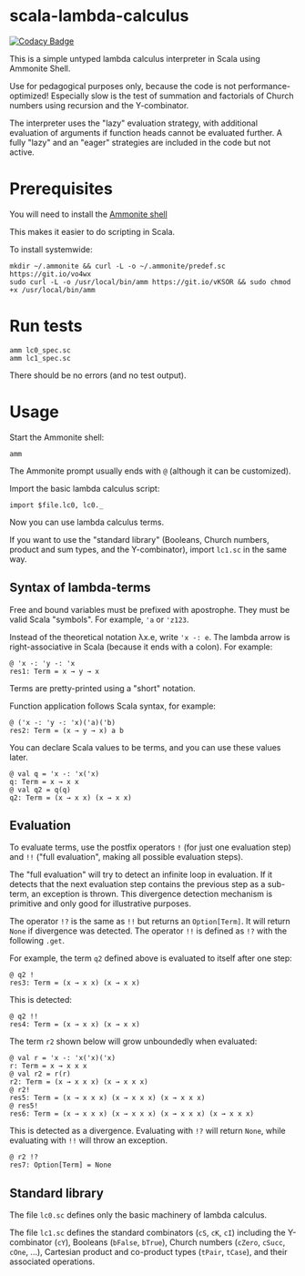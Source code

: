# scala-lambda-calculus

[![Codacy Badge](https://api.codacy.com/project/badge/Grade/5e5c44392f684d9d9418728e28fe7b44)](https://www.codacy.com/app/winitzki/scala-lambda-calculus?utm_source=github.com&utm_medium=referral&utm_content=winitzki/scala-lambda-calculus&utm_campaign=badger)

This is a simple untyped lambda calculus interpreter in Scala using Ammonite Shell.

Use for pedagogical purposes only, because the code is not performance-optimized!
Especially slow is the test of summation and factorials of Church numbers using recursion and the Y-combinator.

The interpreter uses the "lazy" evaluation strategy, with additional evaluation of arguments if function heads cannot be evaluated further.
A fully "lazy" and an "eager" strategies are included in the code but not active.

# Prerequisites

You will need to install the [Ammonite shell](http://www.lihaoyi.com/Ammonite/)

This makes it easier to do scripting in Scala.

To install systemwide:

```
mkdir ~/.ammonite && curl -L -o ~/.ammonite/predef.sc https://git.io/vo4wx
sudo curl -L -o /usr/local/bin/amm https://git.io/vKSOR && sudo chmod +x /usr/local/bin/amm
```

# Run tests

```
amm lc0_spec.sc
amm lc1_spec.sc
```

There should be no errors (and no test output).

# Usage

Start the Ammonite shell:

```
amm
```

The Ammonite prompt usually ends with `@` (although it can be customized).

Import the basic lambda calculus script:

```
import $file.lc0, lc0._
```

Now you can use lambda calculus terms.

If you want to use the "standard library" (Booleans, Church numbers, product and sum types, and the Y-combinator), import `lc1.sc` in the same way.

## Syntax of lambda-terms

Free and bound variables must be prefixed with apostrophe. They must be valid Scala "symbols".
For example, `'a` or `'z123`.

Instead of the theoretical notation λx.e, write `'x -: e`. The lambda arrow is right-associative in Scala (because it ends with a colon). For example:
```
@ 'x -: 'y -: 'x
res1: Term = x → y → x
```

Terms are pretty-printed using a "short" notation.

Function application follows Scala syntax, for example: 
```
@ ('x -: 'y -: 'x)('a)('b)
res2: Term = (x → y → x) a b
```

You can declare Scala values to be terms, and you can use these values later.

```
@ val q = 'x -: 'x('x)
q: Term = x → x x
@ val q2 = q(q)
q2: Term = (x → x x) (x → x x)
```

## Evaluation

To evaluate terms, use the postfix operators `!` (for just one evaluation step) and `!!` ("full evaluation", making all possible evaluation steps).

The "full evaluation" will try to detect an infinite loop in evaluation. If it detects that the next evaluation step contains the previous step as a sub-term, an exception is thrown.
This divergence detection mechanism is primitive and only good for illustrative purposes.

The operator `!?` is the same as `!!` but returns an `Option[Term]`. It will return `None` if divergence was detected. The operator `!!` is defined as `!?` with the following `.get`.

For example, the term `q2` defined above is evaluated to itself after one step:

```
@ q2 !
res3: Term = (x → x x) (x → x x)
```

This is detected:

```
@ q2 !!
res4: Term = (x → x x) (x → x x)
```

The term `r2` shown below will grow unboundedly when evaluated:

```
@ val r = 'x -: 'x('x)('x)
r: Term = x → x x x
@ val r2 = r(r)
r2: Term = (x → x x x) (x → x x x)
@ r2!
res5: Term = (x → x x x) (x → x x x) (x → x x x)
@ res5!
res6: Term = (x → x x x) (x → x x x) (x → x x x) (x → x x x)
```

This is detected as a divergence. Evaluating with `!?` will return `None`, while evaluating with `!!` will throw an exception.

```
@ r2 !?
res7: Option[Term] = None
```

## Standard library

The file `lc0.sc` defines only the basic machinery of lambda calculus.

The file `lc1.sc` defines the standard combinators (`cS`, `cK`, `cI`) including the Y-combinator (`cY`), 
Booleans (`bFalse`, `bTrue`), Church numbers (`cZero`, `cSucc`, `cOne`, ...),
Cartesian product and co-product types (`tPair`, `tCase`), and their associated operations.

